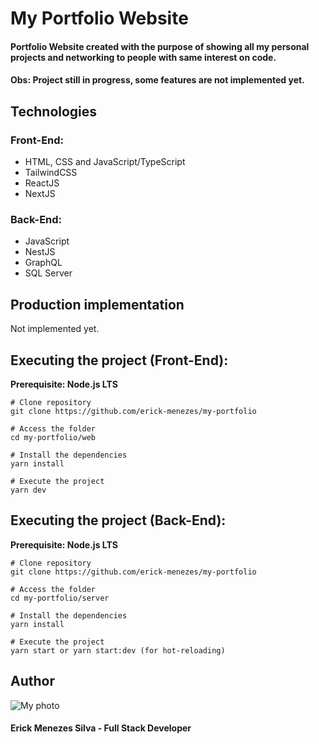 # My Portfolio Website
#### Portfolio Website created with the purpose of showing all my personal projects and networking to people with same interest on code.

#### **Obs: Project still in progress, some features are not implemented yet.**

## Technologies

### Front-End:
- HTML, CSS and JavaScript/TypeScript
- TailwindCSS
- ReactJS
- NextJS

### Back-End:
- JavaScript
- NestJS
- GraphQL
- SQL Server

## Production implementation

Not implemented yet.

## Executing the project (Front-End):

**Prerequisite: Node.js LTS**

```
# Clone repository
git clone https://github.com/erick-menezes/my-portfolio

# Access the folder
cd my-portfolio/web

# Install the dependencies
yarn install

# Execute the project
yarn dev
```

## Executing the project (Back-End):

**Prerequisite: Node.js LTS**

```
# Clone repository
git clone https://github.com/erick-menezes/my-portfolio

# Access the folder
cd my-portfolio/server

# Install the dependencies
yarn install

# Execute the project
yarn start or yarn start:dev (for hot-reloading)
```

## Author

![My photo](https://user-images.githubusercontent.com/57919268/162113305-0406fc3e-6b18-4df3-a573-ad047d98783b.png)
#### Erick Menezes Silva - Full Stack Developer
